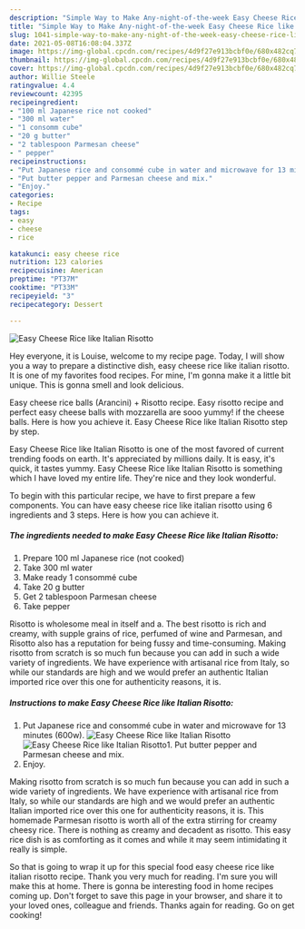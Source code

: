 ```yaml
---
description: "Simple Way to Make Any-night-of-the-week Easy Cheese Rice like Italian Risotto"
title: "Simple Way to Make Any-night-of-the-week Easy Cheese Rice like Italian Risotto"
slug: 1041-simple-way-to-make-any-night-of-the-week-easy-cheese-rice-like-italian-risotto
date: 2021-05-08T16:08:04.337Z
image: https://img-global.cpcdn.com/recipes/4d9f27e913bcbf0e/680x482cq70/easy-cheese-rice-like-italian-risotto-recipe-main-photo.jpg
thumbnail: https://img-global.cpcdn.com/recipes/4d9f27e913bcbf0e/680x482cq70/easy-cheese-rice-like-italian-risotto-recipe-main-photo.jpg
cover: https://img-global.cpcdn.com/recipes/4d9f27e913bcbf0e/680x482cq70/easy-cheese-rice-like-italian-risotto-recipe-main-photo.jpg
author: Willie Steele
ratingvalue: 4.4
reviewcount: 42395
recipeingredient:
- "100 ml Japanese rice not cooked"
- "300 ml water"
- "1 consomm cube"
- "20 g butter"
- "2 tablespoon Parmesan cheese"
- " pepper"
recipeinstructions:
- "Put Japanese rice and consommé cube in water and microwave for 13 minutes (600w)."
- "Put butter pepper and Parmesan cheese and mix."
- "Enjoy."
categories:
- Recipe
tags:
- easy
- cheese
- rice

katakunci: easy cheese rice 
nutrition: 123 calories
recipecuisine: American
preptime: "PT37M"
cooktime: "PT33M"
recipeyield: "3"
recipecategory: Dessert

---
```



![Easy Cheese Rice like Italian Risotto](https://img-global.cpcdn.com/recipes/4d9f27e913bcbf0e/680x482cq70/easy-cheese-rice-like-italian-risotto-recipe-main-photo.jpg)

Hey everyone, it is Louise, welcome to my recipe page. Today, I will show you a way to prepare a distinctive dish, easy cheese rice like italian risotto. It is one of my favorites food recipes. For mine, I'm gonna make it a little bit unique. This is gonna smell and look delicious.

Easy cheese rice balls (Arancini) + Risotto recipe. Easy risotto recipe and perfect easy cheese balls with mozzarella are sooo yummy! if the cheese balls. Here is how you achieve it. Easy Cheese Rice like Italian Risotto step by step.

Easy Cheese Rice like Italian Risotto is one of the most favored of current trending foods on earth. It's appreciated by millions daily. It is easy, it's quick, it tastes yummy. Easy Cheese Rice like Italian Risotto is something which I have loved my entire life. They're nice and they look wonderful.


To begin with this particular recipe, we have to first prepare a few components. You can have easy cheese rice like italian risotto using 6 ingredients and 3 steps. Here is how you can achieve it.

<!--inarticleads1-->

##### The ingredients needed to make Easy Cheese Rice like Italian Risotto:

1. Prepare 100 ml Japanese rice (not cooked)
1. Take 300 ml water
1. Make ready 1 consommé cube
1. Take 20 g butter
1. Get 2 tablespoon Parmesan cheese
1. Take  pepper


Risotto is wholesome meal in itself and a. The best risotto is rich and creamy, with supple grains of rice, perfumed of wine and Parmesan, and Risotto also has a reputation for being fussy and time-consuming. Making risotto from scratch is so much fun because you can add in such a wide variety of ingredients. We have experience with artisanal rice from Italy, so while our standards are high and we would prefer an authentic Italian imported rice over this one for authenticity reasons, it is. 

<!--inarticleads2-->

##### Instructions to make Easy Cheese Rice like Italian Risotto:

1. Put Japanese rice and consommé cube in water and microwave for 13 minutes (600w).
<img src="https://img-global.cpcdn.com/steps/ee4840c4132247af/160x128cq70/easy-cheese-rice-like-italian-risotto-recipe-step-1-photo.jpg" alt="Easy Cheese Rice like Italian Risotto"><img src="https://img-global.cpcdn.com/steps/e0594d0c839a2710/160x128cq70/easy-cheese-rice-like-italian-risotto-recipe-step-1-photo.jpg" alt="Easy Cheese Rice like Italian Risotto">1. Put butter pepper and Parmesan cheese and mix.
1. Enjoy.


Making risotto from scratch is so much fun because you can add in such a wide variety of ingredients. We have experience with artisanal rice from Italy, so while our standards are high and we would prefer an authentic Italian imported rice over this one for authenticity reasons, it is. This homemade Parmesan risotto is worth all of the extra stirring for creamy cheesy rice. There is nothing as creamy and decadent as risotto. This easy rice dish is as comforting as it comes and while it may seem intimidating it really is simple. 

So that is going to wrap it up for this special food easy cheese rice like italian risotto recipe. Thank you very much for reading. I'm sure you will make this at home. There is gonna be interesting food in home recipes coming up. Don't forget to save this page in your browser, and share it to your loved ones, colleague and friends. Thanks again for reading. Go on get cooking!
